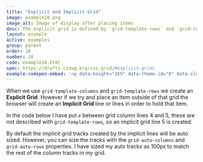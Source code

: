 ```yaml
---
title: "Explicit and Implicit Grid"
image: example10.png
image_alt: Image of display after placing items
desc: The explicit grid is defined by `grid-template-rows` and `grid-template-columns`.
layout: example
active: examples
group: parent
order: 10
number: 10
code: example10.html
spec: https://drafts.csswg.org/css-grid/#explicit-grids
example-codepen-embed: '<p data-height="265" data-theme-id="0" data-slug-hash="JdgoOB" data-default-tab="css,result" data-user="rachelandrew" data-embed-version="2" data-pen-title="Grid by Example 10: Explicit and Implicit Grid" class="codepen">See the Pen <a href="http://codepen.io/rachelandrew/pen/JdgoOB/">Grid by Example 10: Explicit and Implicit Grid</a> by rachelandrew (<a href="http://codepen.io/rachelandrew">@rachelandrew</a>) on <a href="http://codepen.io">CodePen</a>.</p>'
---
```


When we use `grid-template-columns` and `grid-template-rows` we create an **Explicit Grid**. However if we try and place an item outside of that grid the browser will create an **Implicit Grid** line or lines in order to hold that item.

In the code below I have put `e` between grid column lines 4 and 5, these are not described with `grid-template-rows`, so an implicit grid line 5 is created.

By default the implicit grid tracks created by the implicit lines will be auto sized. However, you can size the tracks with the `grid-auto-columns` and `grid-auto-rows` properties. I have sized my auto tracks as 100px to match the rest of the column tracks in my grid.
